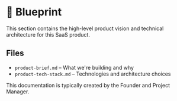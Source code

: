 # 📘 Blueprint

This section contains the high-level product vision and technical architecture for this SaaS product.

## Files

- `product-brief.md` – What we're building and why
- `product-tech-stack.md` – Technologies and architecture choices

This documentation is typically created by the Founder and Project Manager.
